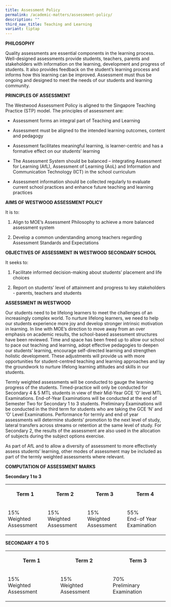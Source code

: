```yaml
---
title: Assessment Policy
permalink: /academic-matters/assessment-policy/
description: ""
third_nav_title: Teaching and Learning
variant: tiptap
---
```

<p><strong>PHILOSOPHY&nbsp;</strong>
</p>
<p>Quality assessments are essential components in the learning process.&nbsp;
Well-designed assessments provide students, teachers, parents and stakeholders
with information on the learning, development and progress of students.
It also provides feedback on the student’s learning process and informs
how this learning can be improved. Assessment must thus be ongoing and
designed to meet the needs of our students and learning community.&nbsp;</p>
<p><strong>PRINCIPLES OF ASSESSMENT</strong> &nbsp;</p>
<p>The Westwood Assessment Policy is aligned to the Singapore Teaching Practice
(STP) model. The principles of assessment are:</p>
<ul data-tight="true" class="tight">
<li>
<p>Assessment forms an integral part of Teaching and Learning&nbsp;</p>
</li>
<li>
<p>Assessment must be aligned to the intended learning outcomes, content
and pedagogy</p>
</li>
<li>
<p>Assessment facilitates meaningful learning, is learner-centric and has
a formative effect on our students’ learning</p>
</li>
<li>
<p>The Assessment System should be balanced – integrating Assessment for
Learning (AfL), Assessment of Learning (AoL)&nbsp;and Information and Communication
Technology (ICT)&nbsp;in the school curriculum</p>
</li>
<li>
<p>Assessment information should be collected regularly to evaluate current
school practices and enhance future teaching and learning practices</p>
</li>
</ul>
<p><strong>AIMS OF WESTWOOD ASSESSMENT POLICY</strong>
</p>
<p>It is to:</p>
<ol>
<li>
<p>Align to MOE’s Assessment Philosophy to achieve a more balanced assessment
system</p>
</li>
<li>
<p>Develop a common understanding among teachers regarding Assessment Standards
and Expectations</p>
</li>
</ol>
<p><strong>OBJECTIVES OF ASSESSMENT IN WESTWOOD SECONDARY SCHOOL</strong>
</p>
<p>It seeks to:</p>
<ol data-tight="true" class="tight">
<li>
<p>Facilitate informed decision-making about students’ placement and life
choices</p>
</li>
<li>
<p>Report on students’ level of attainment and progress to key stakeholders
- parents, teachers and students</p>
</li>
</ol>
<p><strong>ASSESSMENT IN WESTWOOD</strong>
</p>
<p>Our students need to be lifelong learners to meet the challenges of an
increasingly complex world. To nurture lifelong learners, we need to help
our students experience more joy and develop stronger intrinsic motivation
in learning. In line with MOE’s direction to move away from an over emphasis
on academic results, the school-based assessment structures have been reviewed.
Time and space has been freed up to allow our school to pace out teaching
and learning, adopt effective pedagogies to deepen our students’ learning,
encourage self-directed learning and strengthen holistic development. These
adjustments will provide us with more opportunities for student-centred
teaching and learning approaches and lay the groundwork to nurture lifelong
learning attitudes and skills in our students.</p>
<p>Termly weighted assessments will be conducted to gauge the learning progress
of the students. Timed-practice will only be conducted for Secondary 4
&amp; 5 MTL students in view of their Mid-Year GCE ‘O’ level MTL Examinations.
End-of-Year Examinations will be conducted at the end of Semester Two for
Secondary 1 to 3 students. Preliminary Examinations will be conducted in
the third term for students who are taking the GCE ‘N’ and ‘O’ Level Examinations.
Performance for termly and end of year assessments will determine students’
promotion to the next level of study, lateral transfers across streams
or retention at the same level of study. For Secondary 2, the results of
the assessment are also used in the allocation of subjects during the subject
options exercise.&nbsp;</p>
<p>As part of AfL and to allow a diversity of assessment to more effectively
assess students’ learning, other modes of assessment may be included as
part of the termly weighted assessments where relevant.&nbsp;</p>
<p><strong>COMPUTATION OF ASSESSMENT MARKS</strong>
</p>
<p><strong>Secondary 1 to 3</strong>
</p>
<table style="minWidth: 100px">
<colgroup>
<col>
<col>
<col>
<col>
</colgroup>
<tbody>
<tr>
<th rowspan="1" colspan="1">
<p>Term 1</p>
</th>
<th rowspan="1" colspan="1">
<p>Term 2</p>
</th>
<th rowspan="1" colspan="1">
<p>Term 3</p>
</th>
<th rowspan="1" colspan="1">
<p>Term 4</p>
</th>
</tr>
<tr>
<td rowspan="1" colspan="1">
<p>15%
<br>Weighted Assessment</p>
</td>
<td rowspan="1" colspan="1">
<p>15%
<br>Weighted Assessment</p>
</td>
<td rowspan="1" colspan="1">
<p>15%
<br>Weighted Assessment</p>
</td>
<td rowspan="1" colspan="1">
<p>55%
<br>End-of Year Examination</p>
</td>
</tr>
</tbody>
</table>
<p><strong>SECONDARY 4 TO 5</strong>
</p>
<table style="minWidth: 75px">
<colgroup>
<col>
<col>
<col>
</colgroup>
<tbody>
<tr>
<th rowspan="1" colspan="1">
<p>Term 1</p>
</th>
<th rowspan="1" colspan="1">
<p>Term 2</p>
</th>
<th rowspan="1" colspan="1">
<p>Term 3</p>
</th>
</tr>
<tr>
<td rowspan="1" colspan="1">
<p>15%
<br>Weighted Assessment</p>
</td>
<td rowspan="1" colspan="1">
<p>15%
<br>Weighted Assessment</p>
</td>
<td rowspan="1" colspan="1">
<p>70%
<br>Preliminary Examination</p>
</td>
</tr>
</tbody>
</table>
<p></p>